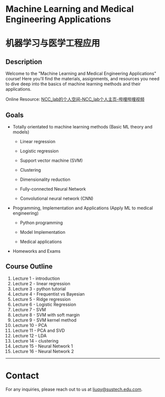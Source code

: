 # Machine Learning and Medical Engineering Applications

# 机器学习与医学⼯程应⽤

## Description

Welcome to the "Machine Learning and Medical Engineering Applications" course! Here you'll find the materials, assignments, and resources you need to dive deep into the basics of machine learning methods and their applications.

Online Resource: [NCC_lab的个人空间-NCC_lab个人主页-哔哩哔哩视频](https://space.bilibili.com/544658986/channel/collectiondetail?sid=2684198)

## Goals

- Totally orientated to machine learning methods (Basic ML theory and models)
  
  - Linear regression
  
  - Logistic regression
  
  - Support vector machine (SVM)
  
  - Clustering
  
  - Dimensionality reduction
  
  - Fully-connected Neural Network
  
  - Convolutional neural network (CNN)

- Programming, Implementation and Applications (Apply ML to medical engineering)
  
  - Python programming
  
  - Model Implementation
  
  - Medical applications

- Homeworks and Exams

## Course Outline

1. Lecture 1 - introduction
2. Lecture 2 - linear regression
3. Lecture 3 - python tutorial
4. Lecture 4 - Frequentist vs Bayesian
5. Lecture 5 - Ridge regression
6. Lecture 6 - Logistic Regression
7. Lecture 7 - SVM
8. Lecture 8 - SVM with soft margin
9. Lecture 9 - SVM kernel method
10. Lecture 10 - PCA
11. Lecture 11 - PCA and SVD
12. Lecture 12 - LDA
13. Lecture 14 - clustering
14. Lecture 15 - Neural Network 1
15. Lecture 16 - Neural Network 2

---

# Contact

For any inquiries, please reach out to us at liuqy@sustech.edu.com.
